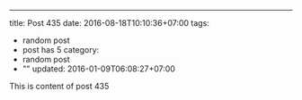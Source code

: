 ---
title: Post 435
date: 2016-08-18T10:10:36+07:00
tags:
  - random post
  - post has 5
category:
  - random post
  - ""
updated: 2016-01-09T06:08:27+07:00

This is content of post 435